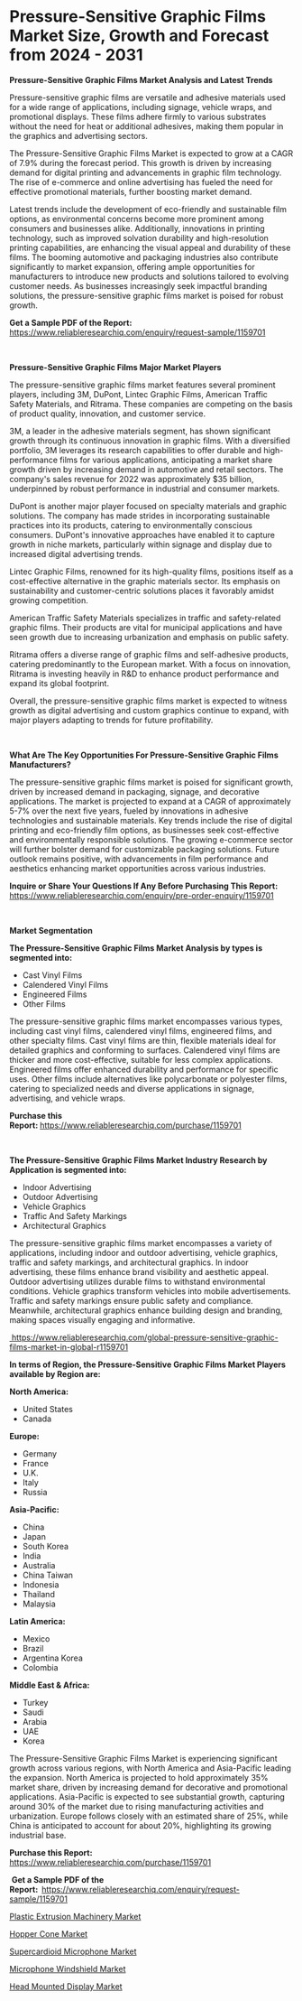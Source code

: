 <p><h1>Pressure-Sensitive Graphic Films Market Size, Growth and Forecast from 2024 - 2031</h1></p><p><strong>Pressure-Sensitive Graphic Films Market Analysis and Latest Trends</strong></p>
<p><p>Pressure-sensitive graphic films are versatile and adhesive materials used for a wide range of applications, including signage, vehicle wraps, and promotional displays. These films adhere firmly to various substrates without the need for heat or additional adhesives, making them popular in the graphics and advertising sectors.</p><p>The Pressure-Sensitive Graphic Films Market is expected to grow at a CAGR of 7.9% during the forecast period. This growth is driven by increasing demand for digital printing and advancements in graphic film technology. The rise of e-commerce and online advertising has fueled the need for effective promotional materials, further boosting market demand. </p><p>Latest trends include the development of eco-friendly and sustainable film options, as environmental concerns become more prominent among consumers and businesses alike. Additionally, innovations in printing technology, such as improved solvation durability and high-resolution printing capabilities, are enhancing the visual appeal and durability of these films. The booming automotive and packaging industries also contribute significantly to market expansion, offering ample opportunities for manufacturers to introduce new products and solutions tailored to evolving customer needs. As businesses increasingly seek impactful branding solutions, the pressure-sensitive graphic films market is poised for robust growth.</p></p>
<p><strong>Get a Sample PDF of the Report:&nbsp;</strong> <a href="https://www.reliableresearchiq.com/enquiry/request-sample/1159701?utm_campaign=104&utm_medium=2&utm_source=Github&utm_content=ia&utm_term=05122024&utm_id=pressure-sensitive-graphic-films">https://www.reliableresearchiq.com/enquiry/request-sample/1159701</a></p>
<p>&nbsp;</p>
<p><strong>Pressure-Sensitive Graphic Films Major Market Players</strong></p>
<p><p>The pressure-sensitive graphic films market features several prominent players, including 3M, DuPont, Lintec Graphic Films, American Traffic Safety Materials, and Ritrama. These companies are competing on the basis of product quality, innovation, and customer service.</p><p>3M, a leader in the adhesive materials segment, has shown significant growth through its continuous innovation in graphic films. With a diversified portfolio, 3M leverages its research capabilities to offer durable and high-performance films for various applications, anticipating a market share growth driven by increasing demand in automotive and retail sectors. The company's sales revenue for 2022 was approximately $35 billion, underpinned by robust performance in industrial and consumer markets.</p><p>DuPont is another major player focused on specialty materials and graphic solutions. The company has made strides in incorporating sustainable practices into its products, catering to environmentally conscious consumers. DuPont's innovative approaches have enabled it to capture growth in niche markets, particularly within signage and display due to increased digital advertising trends.</p><p>Lintec Graphic Films, renowned for its high-quality films, positions itself as a cost-effective alternative in the graphic materials sector. Its emphasis on sustainability and customer-centric solutions places it favorably amidst growing competition.</p><p>American Traffic Safety Materials specializes in traffic and safety-related graphic films. Their products are vital for municipal applications and have seen growth due to increasing urbanization and emphasis on public safety.</p><p>Ritrama offers a diverse range of graphic films and self-adhesive products, catering predominantly to the European market. With a focus on innovation, Ritrama is investing heavily in R&D to enhance product performance and expand its global footprint.</p><p>Overall, the pressure-sensitive graphic films market is expected to witness growth as digital advertising and custom graphics continue to expand, with major players adapting to trends for future profitability.</p></p>
<p>&nbsp;</p>
<p><strong>What Are The Key Opportunities For Pressure-Sensitive Graphic Films Manufacturers?</strong></p>
<p><p>The pressure-sensitive graphic films market is poised for significant growth, driven by increased demand in packaging, signage, and decorative applications. The market is projected to expand at a CAGR of approximately 5-7% over the next five years, fueled by innovations in adhesive technologies and sustainable materials. Key trends include the rise of digital printing and eco-friendly film options, as businesses seek cost-effective and environmentally responsible solutions. The growing e-commerce sector will further bolster demand for customizable packaging solutions. Future outlook remains positive, with advancements in film performance and aesthetics enhancing market opportunities across various industries.</p></p>
<p><strong>Inquire or Share Your Questions If Any Before Purchasing This Report:</strong> <a href="https://www.reliableresearchiq.com/enquiry/pre-order-enquiry/1159701?utm_campaign=104&utm_medium=2&utm_source=Github&utm_content=ia&utm_term=05122024&utm_id=pressure-sensitive-graphic-films">https://www.reliableresearchiq.com/enquiry/pre-order-enquiry/1159701</a></p>
<p>&nbsp;</p>
<p><strong>Market Segmentation</strong></p>
<p><strong>The Pressure-Sensitive Graphic Films Market Analysis by types is segmented into:</strong></p>
<p><ul><li>Cast Vinyl Films</li><li>Calendered Vinyl Films</li><li>Engineered Films</li><li>Other Films</li></ul></p>
<p><p>The pressure-sensitive graphic films market encompasses various types, including cast vinyl films, calendered vinyl films, engineered films, and other specialty films. Cast vinyl films are thin, flexible materials ideal for detailed graphics and conforming to surfaces. Calendered vinyl films are thicker and more cost-effective, suitable for less complex applications. Engineered films offer enhanced durability and performance for specific uses. Other films include alternatives like polycarbonate or polyester films, catering to specialized needs and diverse applications in signage, advertising, and vehicle wraps.</p></p>
<p><strong>Purchase this Report:&nbsp;</strong><a href="https://www.reliableresearchiq.com/purchase/1159701?utm_campaign=104&utm_medium=2&utm_source=Github&utm_content=ia&utm_term=05122024&utm_id=pressure-sensitive-graphic-films">https://www.reliableresearchiq.com/purchase/1159701</a></p>
<p>&nbsp;</p>
<p><strong>The Pressure-Sensitive Graphic Films Market Industry Research by Application is segmented into:</strong></p>
<p><ul><li>Indoor Advertising</li><li>Outdoor Advertising</li><li>Vehicle Graphics</li><li>Traffic And Safety Markings</li><li>Architectural Graphics</li></ul></p>
<p><p>The pressure-sensitive graphic films market encompasses a variety of applications, including indoor and outdoor advertising, vehicle graphics, traffic and safety markings, and architectural graphics. In indoor advertising, these films enhance brand visibility and aesthetic appeal. Outdoor advertising utilizes durable films to withstand environmental conditions. Vehicle graphics transform vehicles into mobile advertisements. Traffic and safety markings ensure public safety and compliance. Meanwhile, architectural graphics enhance building design and branding, making spaces visually engaging and informative.</p></p>
<p><a href="https://www.reliableresearchiq.com/global-pressure-sensitive-graphic-films-market-in-global-r1159701?utm_campaign=104&utm_medium=2&utm_source=Github&utm_content=ia&utm_term=05122024&utm_id=pressure-sensitive-graphic-films">&nbsp;https://www.reliableresearchiq.com/global-pressure-sensitive-graphic-films-market-in-global-r1159701</a></p>
<p><strong>In terms of Region, the Pressure-Sensitive Graphic Films Market Players available by Region are:</strong></p>
<p>
    <p> <strong> North America: </strong>
        <ul>
            <li>United States</li>
            <li>Canada</li>
        </ul>
        </p> 
    <p> <strong> Europe: </strong>
        <ul>
            <li>Germany</li>
            <li>France</li>
            <li>U.K.</li>
            <li>Italy</li>
            <li>Russia</li>
        </ul>
        </p> 
    <p> <strong> Asia-Pacific: </strong>
        <ul>
            <li>China</li>
            <li>Japan</li>
            <li>South Korea</li>
            <li>India</li>
            <li>Australia</li>
            <li>China Taiwan</li>
            <li>Indonesia</li>
            <li>Thailand</li>
            <li>Malaysia</li>
        </ul>
        </p> 
    <p> <strong> Latin America: </strong>
        <ul>
            <li>Mexico</li>
            <li>Brazil</li>
            <li>Argentina Korea</li>
            <li>Colombia</li>
        </ul>
        </p> 
    <p> <strong> Middle East & Africa: </strong>
        <ul>
            <li>Turkey</li>
            <li>Saudi</li>
            <li>Arabia</li>
            <li>UAE</li>
            <li>Korea</li>
        </ul>
    </p>
    </p>
<p><p>The Pressure-Sensitive Graphic Films Market is experiencing significant growth across various regions, with North America and Asia-Pacific leading the expansion. North America is projected to hold approximately 35% market share, driven by increasing demand for decorative and promotional applications. Asia-Pacific is expected to see substantial growth, capturing around 30% of the market due to rising manufacturing activities and urbanization. Europe follows closely with an estimated share of 25%, while China is anticipated to account for about 20%, highlighting its growing industrial base.</p></p>
<p><strong>Purchase this Report: </strong><a href="https://www.reliableresearchiq.com/purchase/1159701?utm_campaign=104&utm_medium=2&utm_source=Github&utm_content=ia&utm_term=05122024&utm_id=pressure-sensitive-graphic-films">https://www.reliableresearchiq.com/purchase/1159701</a></p>
<p>&nbsp;<strong>Get a Sample PDF of the Report:&nbsp;&nbsp;</strong><a href="https://www.reliableresearchiq.com/enquiry/request-sample/1159701?utm_campaign=104&utm_medium=2&utm_source=Github&utm_content=ia&utm_term=05122024&utm_id=pressure-sensitive-graphic-films">https://www.reliableresearchiq.com/enquiry/request-sample/1159701</a></p>
<p><strong></strong></p>
<p><p><a href="https://www.linkedin.com/pulse/understanding-supply-demand-dynamics-insights-from-plastic-ece5e?utm_campaign=104&utm_medium=2&utm_source=Github&utm_content=ia&utm_term=05122024&utm_id=pressure-sensitive-graphic-films">Plastic Extrusion Machinery Market</a></p><p><a href="https://www.linkedin.com/pulse/hopper-cone-market-analysis-growth-forecast-111-cagr-from-2024-ciute?utm_campaign=104&utm_medium=2&utm_source=Github&utm_content=ia&utm_term=05122024&utm_id=pressure-sensitive-graphic-films">Hopper Cone Market</a></p><p><a href="https://issuu.com/reportprime-2/docs/supercardioid-microphone-market-size-2030.pptx?utm_campaign=104&utm_medium=2&utm_source=Github&utm_content=ia&utm_term=05122024&utm_id=pressure-sensitive-graphic-films">Supercardioid Microphone Market</a></p><p><a href="https://issuu.com/reportprime-2/docs/microphone-windshield-market-size-2030.pptx?utm_campaign=104&utm_medium=2&utm_source=Github&utm_content=ia&utm_term=05122024&utm_id=pressure-sensitive-graphic-films">Microphone Windshield Market</a></p><p><a href="https://www.linkedin.com/pulse/empowering-stakeholders-insights-from-head-mounted-display-oj6ze?utm_campaign=104&utm_medium=2&utm_source=Github&utm_content=ia&utm_term=05122024&utm_id=pressure-sensitive-graphic-films">Head Mounted Display Market</a></p></p>